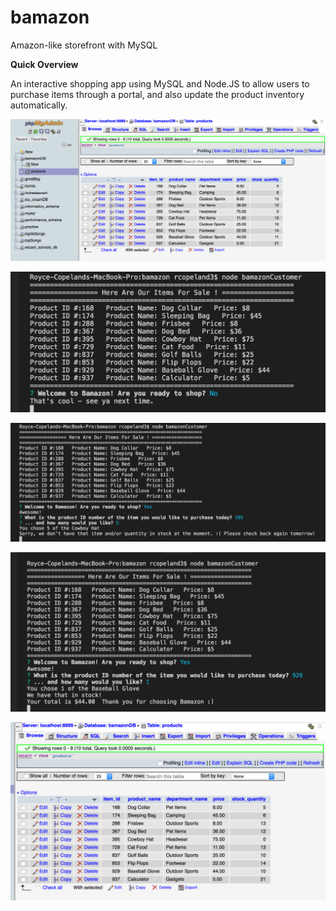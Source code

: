 # bamazon
Amazon-like storefront with MySQL

**Quick Overview**

An interactive shopping app using MySQL and Node.JS to allow users to purchase items through a portal, and also update the product inventory automatically.

![alt text](https://github.com/RoyceCopeland/bamazon/blob/master/user%20flow%20screenshots/inventory_after.png)



![alt text](https://github.com/RoyceCopeland/bamazon/blob/master/user%20flow%20screenshots/no_shopping.png)


![alt text](https://github.com/RoyceCopeland/bamazon/blob/master/user%20flow%20screenshots/out_of_stock.png)

![alt text](https://github.com/RoyceCopeland/bamazon/blob/master/user%20flow%20screenshots/shopping_interaction.png)




![alt text](https://github.com/RoyceCopeland/bamazon/blob/master/user%20flow%20screenshots/Inventory_before.png)

